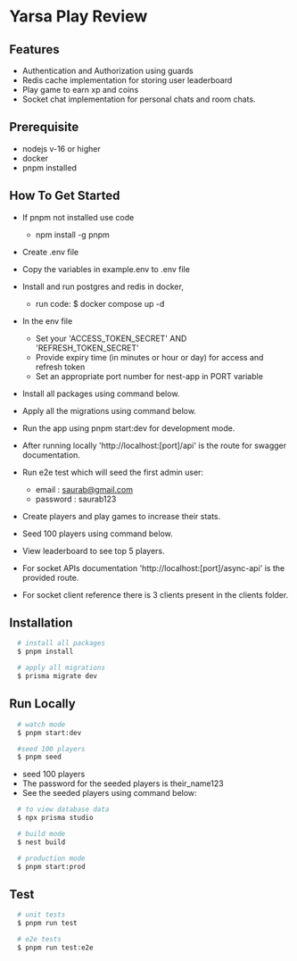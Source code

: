 
# Yarsa Play Review




## Features

- Authentication and Authorization using guards
- Redis cache implementation for storing user leaderboard
- Play game to earn xp and coins
- Socket chat implementation for personal chats and room chats.




## Prerequisite

- nodejs v-16 or higher
- docker
- pnpm installed

## How To Get Started

- If pnpm not installed use code 
  - npm install -g pnpm
- Create .env file
- Copy the variables in example.env to .env file
- Install and run postgres and redis in docker, 
  - run code: $ docker compose up -d

- In the env file
  - Set your 'ACCESS_TOKEN_SECRET' AND 'REFRESH_TOKEN_SECRET'
  - Provide expiry time (in minutes or hour or day) for access and refresh token 
  - Set an appropriate port number for nest-app in PORT variable


- Install all packages using command below.
- Apply all the migrations using command below. 
- Run the app using pnpm start:dev for development mode.

- After running locally 'http://localhost:[port]/api' is the route for swagger documentation.
- Run e2e test which will seed the first admin user:
  - email : saurab@gmail.com
  - password : saurab123
- Create players and play games to increase their stats.
- Seed 100 players using command below.
- View leaderboard to see top 5 players.
- For socket APIs documentation 'http://localhost:[port]/async-api' is the provided route.
- For socket client reference there is 3 clients present in the clients folder.

## Installation

```bash
  # install all packages
  $ pnpm install
```

```bash
  # apply all migrations
  $ prisma migrate dev
```



## Run Locally


```bash
  # watch mode
  $ pnpm start:dev
```

```bash
  #seed 100 players
  $ pnpm seed
  ````
- seed 100 players
- The password for the seeded players is their_name123
- See the seeded players using command below:

```bash
  # to view database data
  $ npx prisma studio
  ````

```bash
  # build mode
  $ nest build
```

```bash
  # production mode
  $ pnpm start:prod
```





## Test

```bash
  # unit tests
  $ pnpm run test
```

```bash
  # e2e tests
  $ pnpm run test:e2e
```

